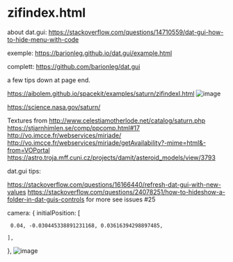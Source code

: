 # zifindex.html

about dat.gui: https://stackoverflow.com/questions/14710559/dat-gui-how-to-hide-menu-with-code

exemple: https://barionleg.github.io/dat.gui/example.html

complett: https://github.com/barionleg/dat.gui

a few tips down at page end.

https://aibolem.github.io/spacekit/examples/saturn/zifindexI.html
![image](https://github.com/aibolem/spacekit/assets/102619282/995e7813-b163-4ad0-b825-9d94b4bf98aa)


https://science.nasa.gov/saturn/

Textures from http://www.celestiamotherlode.net/catalog/saturn.php
https://stjarnhimlen.se/comp/ppcomp.html#17
http://vo.imcce.fr/webservices/miriade/
http://vo.imcce.fr/webservices/miriade/getAvailability?-mime=html&-from=VOPortal
https://astro.troja.mff.cuni.cz/projects/damit/asteroid_models/view/3793


dat.gui tips: 

https://stackoverflow.com/questions/16166440/refresh-dat-gui-with-new-values
https://stackoverflow.com/questions/24078251/how-to-hideshow-a-folder-in-dat-guis-controls
for more see issues #25

  camera: {
    initialPosition: [
  
     0.04, -0.030445338891231168, 0.03616394298897485, 
      
    ],
  },
![image](https://github.com/aibolem/spacekit/assets/102619282/4a497060-bac5-4301-bbce-80d6c15cea42)
